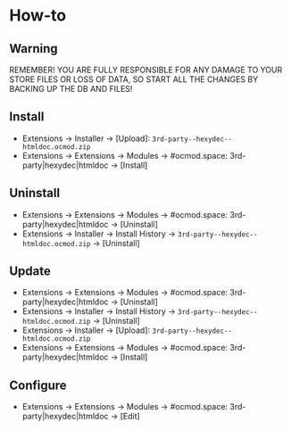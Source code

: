 # How-to

## Warning
REMEMBER! YOU ARE FULLY RESPONSIBLE FOR ANY DAMAGE TO YOUR STORE FILES OR LOSS OF DATA, SO START ALL THE CHANGES BY BACKING UP THE DB AND FILES!

## Install
* Extensions → Installer → [Upload]: `3rd-party--hexydec--htmldoc.ocmod.zip`
* Extensions → Extensions → Modules → #ocmod.space: 3rd-party|hexydec|htmldoc → [Install]

## Uninstall
* Extensions → Extensions → Modules → #ocmod.space: 3rd-party|hexydec|htmldoc → [Uninstall]
* Extensions → Installer → Install History → `3rd-party--hexydec--htmldoc.ocmod.zip` → [Uninstall]

## Update
* Extensions → Extensions → Modules → #ocmod.space: 3rd-party|hexydec|htmldoc → [Uninstall]
* Extensions → Installer → Install History → `3rd-party--hexydec--htmldoc.ocmod.zip` → [Uninstall]
* Extensions → Installer → [Upload]: `3rd-party--hexydec--htmldoc.ocmod.zip`
* Extensions → Extensions → Modules → #ocmod.space: 3rd-party|hexydec|htmldoc → [Install]

## Configure
* Extensions → Extensions → Modules → #ocmod.space: 3rd-party|hexydec|htmldoc → [Edit]


